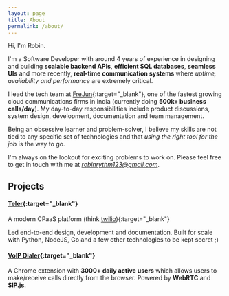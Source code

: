 ```yaml
---
layout: page
title: About
permalink: /about/
---
```


Hi, I'm Robin.

I'm a Software Developer with around 4 years of experience in designing and building **scalable backend APIs**, **efficient SQL databases**, **seamless UIs** and more recently, **real-time communication systems** where *uptime, availability and performance* are extremely critical.

I lead the tech team at [FreJun](https://frejun.com){:target="_blank"}, one of the fastest growing cloud communications firms in India (currently doing **500k+ business   calls/day**).
My day-to-day responsibilities include product discussions, system design, development, documentation and team management.

Being an obsessive learner and problem-solver, I believe my skills are not tied to any specific set of technologies and that *using the right tool for the job* is the way to go.

I'm always on the lookout for exciting problems to work on. Please feel free to get in touch with me at *robinrythm123@gmail.com*.

## Projects

#### [Teler](https://pypi.org/project/teler/){:target="_blank"}
A modern CPaaS platform (think [twilio](https://www.twilio.com/en-us)){:target="_blank"}

Led end-to-end design, development and documentation. 
Built for scale with Python, NodeJS, Go and a few other technologies to be kept secret ;)


#### [VoIP Dialer](https://chromewebstore.google.com/detail/frejun-chrome-dialler-plu/eninbjdhgaccikhclpomppfcclammnoc?hl=en){:target="_blank"}
A Chrome extension with **3000+ daily active users** which allows users to make/receive calls directly from the browser. Powered by **WebRTC** and **SIP.js**.